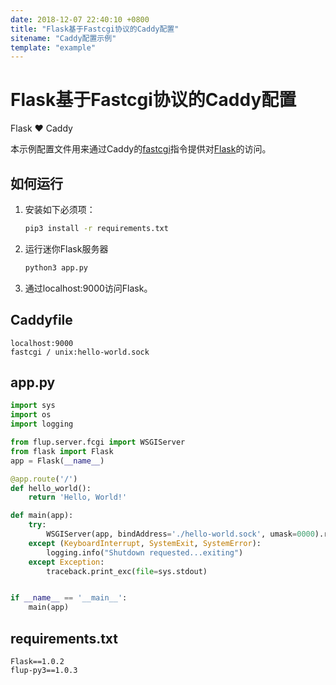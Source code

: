 ```yaml
---
date: 2018-12-07 22:40:10 +0800
title: "Flask基于Fastcgi协议的Caddy配置"
sitename: "Caddy配置示例"
template: "example"
---
```


# Flask基于Fastcgi协议的Caddy配置

Flask ♥️ Caddy

本示例配置文件用来通过Caddy的[fastcgi](http.fastcgi.md)指令提供对[Flask](http://flask.pocoo.org/)的访问。


## 如何运行

1. 安装如下必须项：

    ```bash
    pip3 install -r requirements.txt
    ```

2. 运行迷你Flask服务器

    ```bash
    python3 app.py
    ```

3. 通过localhost:9000访问Flask。

## Caddyfile

```caddy
localhost:9000
fastcgi / unix:hello-world.sock
```

## app.py

```python
import sys
import os
import logging

from flup.server.fcgi import WSGIServer
from flask import Flask
app = Flask(__name__)

@app.route('/')
def hello_world():
    return 'Hello, World!'

def main(app):
    try:
        WSGIServer(app, bindAddress='./hello-world.sock', umask=0000).run()
    except (KeyboardInterrupt, SystemExit, SystemError):
        logging.info("Shutdown requested...exiting")
    except Exception:
        traceback.print_exc(file=sys.stdout)


if __name__ == '__main__':
    main(app)
```

## requirements.txt

```plain
Flask==1.0.2
flup-py3==1.0.3
```
